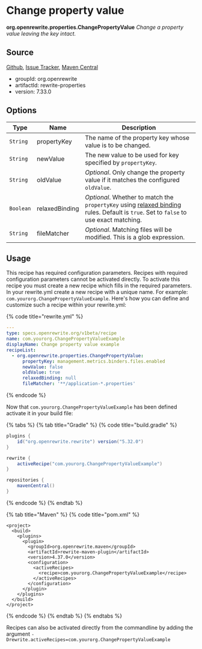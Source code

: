 # Change property value

**org.openrewrite.properties.ChangePropertyValue** _Change a property value leaving the key intact._

## Source

[Github](https://github.com/openrewrite/rewrite), [Issue Tracker](https://github.com/openrewrite/rewrite/issues), [Maven Central](https://search.maven.org/artifact/org.openrewrite/rewrite-properties/7.33.0/jar)

* groupId: org.openrewrite
* artifactId: rewrite-properties
* version: 7.33.0

## Options

| Type      | Name           | Description                                                                                                                                                                                                                                                                                   |
| --------- | -------------- | --------------------------------------------------------------------------------------------------------------------------------------------------------------------------------------------------------------------------------------------------------------------------------------------- |
| `String`  | propertyKey    | The name of the property key whose value is to be changed.                                                                                                                                                                                                                                    |
| `String`  | newValue       | The new value to be used for key specified by `propertyKey`.                                                                                                                                                                                                                                  |
| `String`  | oldValue       | _Optional_. Only change the property value if it matches the configured `oldValue`.                                                                                                                                                                                                           |
| `Boolean` | relaxedBinding | _Optional_. Whether to match the `propertyKey` using [relaxed binding](https://docs.spring.io/spring-boot/docs/2.5.6/reference/html/features.html#features.external-config.typesafe-configuration-properties.relaxed-binding) rules. Default is `true`. Set to `false` to use exact matching. |
| `String`  | fileMatcher    | _Optional_. Matching files will be modified. This is a glob expression.                                                                                                                                                                                                                       |

## Usage

This recipe has required configuration parameters. Recipes with required configuration parameters cannot be activated directly. To activate this recipe you must create a new recipe which fills in the required parameters. In your rewrite.yml create a new recipe with a unique name. For example: `com.yourorg.ChangePropertyValueExample`. Here's how you can define and customize such a recipe within your rewrite.yml:

{% code title="rewrite.yml" %}
```yaml
---
type: specs.openrewrite.org/v1beta/recipe
name: com.yourorg.ChangePropertyValueExample
displayName: Change property value example
recipeList:
  - org.openrewrite.properties.ChangePropertyValue:
      propertyKey: management.metrics.binders.files.enabled
      newValue: false
      oldValue: true
      relaxedBinding: null
      fileMatcher: '**/application-*.properties'
```
{% endcode %}

Now that `com.yourorg.ChangePropertyValueExample` has been defined activate it in your build file:

{% tabs %}
{% tab title="Gradle" %}
{% code title="build.gradle" %}
```groovy
plugins {
    id("org.openrewrite.rewrite") version("5.32.0")
}

rewrite {
    activeRecipe("com.yourorg.ChangePropertyValueExample")
}

repositories {
    mavenCentral()
}
```
{% endcode %}
{% endtab %}

{% tab title="Maven" %}
{% code title="pom.xml" %}
```markup
<project>
  <build>
    <plugins>
      <plugin>
        <groupId>org.openrewrite.maven</groupId>
        <artifactId>rewrite-maven-plugin</artifactId>
        <version>4.37.0</version>
        <configuration>
          <activeRecipes>
            <recipe>com.yourorg.ChangePropertyValueExample</recipe>
          </activeRecipes>
        </configuration>
      </plugin>
    </plugins>
  </build>
</project>
```
{% endcode %}
{% endtab %}
{% endtabs %}

Recipes can also be activated directly from the commandline by adding the argument `-Drewrite.activeRecipes=com.yourorg.ChangePropertyValueExample`
